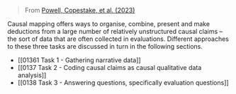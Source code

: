 

> From [Powell, Copestake, et al. (2023)]()

Causal mapping offers ways to organise, combine, present and make deductions from a large number of relatively unstructured causal claims – the sort of data that are often collected in evaluations. Different approaches to these three tasks are discussed in turn in the following sections.


- [[01361 Task 1 - Gathering narrative data]]
- [[0137 Task 2 - Coding causal claims as causal qualitative data analysis]]
- [[0138 Task 3 - Answering questions, specifically evaluation questions]]